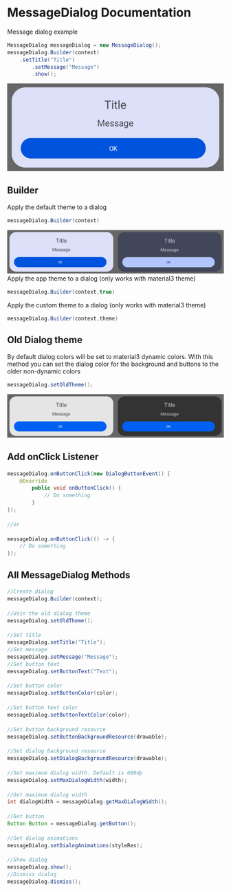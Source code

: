 # MessageDialog Documentation
Message dialog example
```java
MessageDialog messageDialog = new MessageDialog();
messageDialog.Builder(context)
	.setTitle("Title")
       	.setMessage("Message")
       	.show();
```
![MessageDialog example](https://raw.githubusercontent.com/SlaVcE14/SJ-Dialog/dev/SJDialog/images/MessageDialog%20example.png)
## Builder
Apply the default theme to a dialog
```java
messageDialog.Builder(context)
```
![MessageDialog day-night](https://raw.githubusercontent.com/SlaVcE14/SJ-Dialog/dev/SJDialog/images/MessageDialog%20day-night.png)
Apply the app theme to a dialog (only works with material3 theme)
```java
messageDialog.Builder(context,true)
```
Apply the custom theme to a dialog (only works with material3 theme)
```java
messageDialog.Builder(context,theme)
```
## Old Dialog theme
By default dialog colors will be set to material3 dynamic colors. With this method you can set the dialog color for the background and buttons to the older non-dynamic colors
```java
messageDialog.setOldTheme();
```
![MessageDialog oldTheme](https://raw.githubusercontent.com/SlaVcE14/SJ-Dialog/dev/SJDialog/images/MessageDialog%20oldTheme.png)
## Add onClick Listener
```java
messageDialog.onButtonClick(new DialogButtonEvent() {
	@Override
      	public void onButtonClick() {
      		// Do something
      	}
});

//or

messageDialog.onButtonClick(() -> {
	// Do something
});
```
## All MessageDialog Methods
```java
//Create dialog
messageDialog.Builder(context);

//Usin the old dialog theme
messageDialog.setOldTheme();

//Set title
messageDialog.setTitle("Title");
//Set message
messageDialog.setMessage("Message");
//Set button text
messageDialog.setButtonText("Text");

//Set button color
messageDialog.setButtonColor(color);

//Set button text color
messageDialog.setButtonTextColor(color);

//Set button background resource
messageDialog.setButtonBackgroundResource(drawable);
        
//Set dialog background resource
messageDialog.setDialogBackgroundResource(drawable);

//Set maximum dialog width. Default is 600dp
messageDialog.setMaxDialogWidth(width);

//Get maximum dialog width
int dialogWidth = messageDialog.getMaxDialogWidth();

//Get button
Button Button = messageDialog.getButton();
        
//Set dialog animations
messageDialog.setDialogAnimations(styleRes);

//Shew dialog
messageDialog.show();
//Dismiss dialog
messageDialog.dismiss();
```
